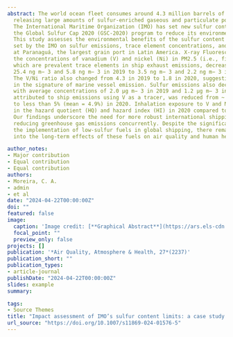 ```yaml
---
abstract: The world ocean fleet consumes around 4.3 million barrels of heavy fuel oil (HFO) daily, 
  releasing large amounts of sulfur-enriched gaseous and particulate pollutants into the atmosphere. 
  The International Maritime Organization (IMO) has set new sulfur content limit values for HFO under 
  the Global Sulfur Cap 2020 (GSC-2020) program to reduce its environmental and public health impact. 
  This study assesses the environmental benefits of the sulfur content limit values for heavy fuel oil 
  set by the IMO on sulfur emissions, trace element concentrations, and ship related PM2.5 pollution 
  at Paranaguá, the largest grain port in Latin America. X-ray Fluorescence analysis revealed that 
  the concentrations of vanadium (V) and nickel (Ni) in PM2.5 (i.e., finer particulate matter), 
  which are prevalent trace elements in ship exhaust emissions, decreased significantly from 
  25.4 ng m− 3 and 5.8 ng m− 3 in 2019 to 3.5 ng m− 3 and 2.2 ng m− 3 in 2020, respectively. 
  The V/Ni ratio also changed from 4.3 in 2019 to 1.8 in 2020, suggesting significant changes 
  in the signature of marine vessel emission. Sulfur emissions also decreased, 
  with average concentrations of 2.0 µg m− 3 in 2019 and 1.2 µg m− 3 in 2020. The primary PM2.5 concentration, 
  attributed to ship emissions using V as a tracer, was reduced from ~ 80% in 2019 (mean = 35.8%) 
  to less than 5% (mean = 4.9%) in 2020. Inhalation exposure to V and Ni in PM2.5 showed a decrease 
  in the hazard quotient (HQ) and hazard index (HI) in 2020 compared to 2019, indicating potential health benefits.
  Our findings underscore the need for more robust international shipping policies prioritizing health objectives and 
  reducing greenhouse gas emissions concurrently. Despite the significant health benefits associated with 
  the implementation of low-sulfur fuels in global shipping, there remains a need for further investigation 
  into the long-term effects of these fuels on air quality and human health.

author_notes:
- Major contribution
- Equal contribution
- Equal contribution
authors:
- Moreira, C. A.
- admin
- et al
date: "2024-04-22T00:00:00Z"
doi: ""
featured: false
image:
  caption: 'Image credit: [**Graphical Abstract**](https://ars.els-cdn.com/content/image/1-s2.0-S0304389424029480-ga1_lrg.jpg)'
  focal_point: ""
  preview_only: false
projects: []
publication: '*Air Quality, Atmosphere & Health, 27*(2237)'
publication_short: ""
publication_types:
- article-journal
publishDate: "2024-04-22T00:00:00Z"
slides: example
summary: 

tags:
- Source Themes
title: "Impact assessment of IMO’s sulfur content limits: a case study at latin America’s largest grain port"
url_source: "https://doi.org/10.1007/s11869-024-01576-5"
---
```



